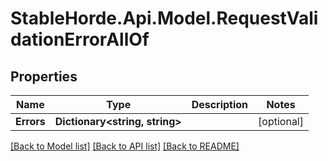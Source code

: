 # StableHorde.Api.Model.RequestValidationErrorAllOf

## Properties

Name | Type | Description | Notes
------------ | ------------- | ------------- | -------------
**Errors** | **Dictionary&lt;string, string&gt;** |  | [optional] 

[[Back to Model list]](../README.md#documentation-for-models) [[Back to API list]](../README.md#documentation-for-api-endpoints) [[Back to README]](../README.md)

